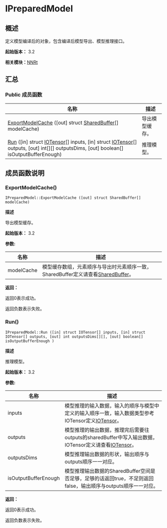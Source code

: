 # IPreparedModel


## 概述

定义模型编译后的对象，包含编译后模型导出、模型推理接口。

**起始版本：** 3.2

**相关模块：**[NNRt](_n_n_rt_v10.md)


## 汇总


### Public 成员函数

| 名称 | 描述 | 
| -------- | -------- |
| [ExportModelCache](#exportmodelcache) ([out] struct [SharedBuffer](_shared_buffer_v10.md)[] modelCache) | 导出模型缓存。  | 
| [Run](#run) ([in] struct [IOTensor](_i_o_tensor_v10.md)[] inputs, [in] struct [IOTensor](_i_o_tensor_v10.md)[] outputs, [out] int[][] outputsDims, [out] boolean[] isOutputBufferEnough) | 推理模型。  | 


## 成员函数说明


### ExportModelCache()

```
IPreparedModel::ExportModelCache ([out] struct SharedBuffer[] modelCache)
```
**描述**

导出模型缓存。

**起始版本：** 3.2

**参数:**

| 名称 | 描述 | 
| -------- | -------- |
| modelCache | 模型缓存数组，元素顺序与导出时元素顺序一致，SharedBuffer定义请查看[SharedBuffer](_shared_buffer_v10.md)。 | 

**返回：**

返回0表示成功。

返回负数表示失败。


### Run()

```
IPreparedModel::Run ([in] struct IOTensor[] inputs, [in] struct IOTensor[] outputs, [out] int outputsDims[][], [out] boolean[] isOutputBufferEnough )
```
**描述**

推理模型。

**起始版本：** 3.2

**参数:**

| 名称 | 描述 | 
| -------- | -------- |
| inputs | 模型推理的输入数据，输入的顺序与模型中定义的输入顺序一致，输入数据类型参考IOTensor定义[IOTensor](_i_o_tensor_v10.md)。  | 
| outputs | 模型推理的输出数据，推理完后需要往outputs的sharedBuffer中写入输出数据，IOTensor定义请查看[IOTensor](_i_o_tensor_v10.md)。  | 
| outputsDims | 模型推理输出数据的形状，输出顺序与outputs顺序一一对应。  | 
| isOutputBufferEnough | 模型推理输出数据的SharedBuffer空间是否足够，足够的话返回true，不足则返回false，输出顺序与outputs顺序一一对应。 | 

**返回：**

返回0表示成功。

返回负数表示失败。
